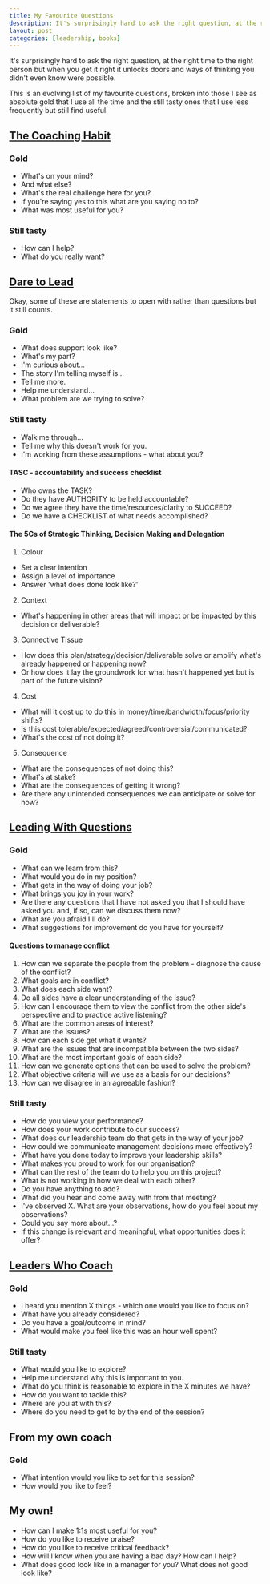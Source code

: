 ```yaml
---
title: My Favourite Questions
description: It's surprisingly hard to ask the right question, at the right time to the right person but when you get it right it unlocks doors and ways of thinking you didn't even know were possible. This is a list of my favourite questions.
layout: post
categories: [leadership, books]
---
```

It's surprisingly hard to ask the right question, at the right time to the right person but when you get it right it unlocks doors and ways of thinking you didn't even know were possible.

This is an evolving list of my favourite questions, broken into those I see as absolute gold that I use all the time and the still tasty ones that I use less frequently but still find useful.

## [The Coaching Habit](https://www.waterstones.com/book/coaching-habit/bungay-michael-stainer//9780978440749)

### Gold
- What's on your mind?
- And what else?
- What's the real challenge here for you?
- If you're saying yes to this what are you saying no to?
- What was most useful for you?

### Still tasty
- How can I help?
- What do you really want?

## [Dare to Lead](https://www.waterstones.com/book/dare-to-lead/brene-brown/9781785042140)

Okay, some of these are statements to open with rather than questions but it still counts.

### Gold
- What does support look like?
- What's my part?
- I'm curious about...
- The story I'm telling myself is...
- Tell me more.
- Help me understand...
- What problem are we trying to solve?

### Still tasty
- Walk me through...
- Tell me why this doesn't work for you.
- I'm working from these assumptions - what about you?

#### TASC - accountability and success checklist
  - Who owns the TASK?
  - Do they have AUTHORITY to be held accountable?
  - Do we agree they have the time/resources/clarity to SUCCEED?
  - Do we have a CHECKLIST of what needs accomplished?

#### The 5Cs of Strategic Thinking, Decision Making and Delegation
1. Colour
- Set a clear intention
- Assign a level of importance
- Answer 'what does done look like?'

2. Context
- What's happening in other areas that will impact or be impacted by this decision or deliverable?

3. Connective Tissue
- How does this plan/strategy/decision/deliverable solve or amplify what's already happened or happening now?
- Or how does it lay the groundwork for what hasn't happened yet but is part of the future vision?

4. Cost
- What will it cost up to do this in money/time/bandwidth/focus/priority shifts?
- Is this cost tolerable/expected/agreed/controversial/communicated?
- What's the cost of not doing it?

5. Consequence
- What are the consequences of not doing this?
- What's at stake?
- What are the consequences of getting it wrong?
- Are there any unintended consequences we can anticipate or solve for now?

## [Leading With Questions](https://www.waterstones.com/book/leading-with-questions/michael-j-marquardt/9781118658130)

### Gold
- What can we learn from this?
- What would you do in my position?
- What gets in the way of doing your job?
- What brings you joy in your work?
- Are there any questions that I have not asked you that I should have asked you and, if so, can we discuss them now?
- What are you afraid I'll do?
- What suggestions for improvement do you have for yourself?

#### Questions to manage conflict
1. How can we separate the people from the problem - diagnose the cause of the conflict?
2. What goals are in conflict?
3. What does each side want?
4. Do all sides have a clear understanding of the issue?
5. How can I encourage them to view the conflict from the other side's perspective and to practice active listening?
6. What are the common areas of interest?
7. What are the issues?
8. How can each side get what it wants?
9. What are the issues that are incompatible between the two sides?
10. What are the most important goals of each side?
11. How can we generate options that can be used to solve the problem?
12. What objective criteria will we use as a basis for our decisions?
13. How can we disagree in an agreeable fashion?

### Still tasty
- How do you view your performance?
- How does your work contribute to our success?
- What does our leadership team do that gets in the way of your job?
- How could we communicate management decisions more effectively?
- What have you done today to improve your leadership skills?
- What makes you proud to work for our organisation?
- What can the rest of the team do to help you on this project?
- What is not working in how we deal with each other?
- Do you have anything to add?
- What did you hear and come away with from that meeting?
- I've observed X. What are your observations, how do you feel about my observations?
- Could you say more about...?
- If this change is relevant and meaningful, what opportunities does it offer?

## [Leaders Who Coach](https://betterconversations.co/courses-programmes/leaders-who-coach/0)
### Gold
- I heard you mention X things - which one would you like to focus on?
- What have you already considered?
- Do you have a goal/outcome in mind?
- What would make you feel like this was an hour well spent?

### Still tasty
- What would you like to explore?
- Help me understand why this is important to you.
- What do you think is reasonable to explore in the X minutes we have?
- How do you want to tackle this?
- Where are you at with this?
- Where do you need to get to by the end of the session?

## From my own coach
### Gold
- What intention would you like to set for this session?
- How would you like to feel?

## My own!
- How can I make 1:1s most useful for you?
- How do you like to receive praise?
- How do you like to receive critical feedback?
- How will I know when you are having a bad day? How can I help?
- What does good look like in a manager for you? What does not good look like?
